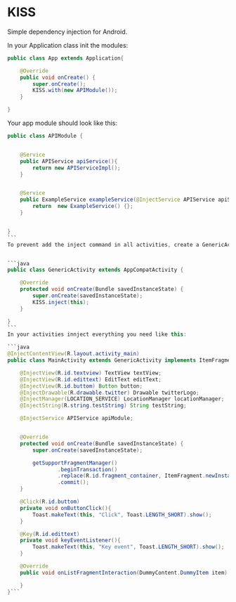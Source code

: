 # KISS
Simple dependency injection for Android.


In your Application class init the modules:

```java
public class App extends Application{

    @Override
    public void onCreate() {
        super.onCreate();
        KISS.with(new APIModule());
    }

}
```


Your app module should look like this:
````java
public class APIModule {


    @Service
    public APIService apiService(){
        return new APIServiceImpl();
    }


    @Service
    public ExampleService exampleService(@InjectService APIService apiService){
        return  new ExampleService() {};
    }


}
```
To prevent add the inject command in all activities, create a GenericActivity and extends it:


```java
public class GenericActivity extends AppCompatActivity {

    @Override
    protected void onCreate(Bundle savedInstanceState) {
        super.onCreate(savedInstanceState);
        KISS.inject(this);
    }

}
```
In your activities innject everything you need like this:

```java
@InjectContentView(R.layout.activity_main)
public class MainActivity extends GenericActivity implements ItemFragment.OnListFragmentInteractionListener{

    @InjectView(R.id.textview) TextView textView;
    @InjectView(R.id.edittext) EditText editText;
    @InjectView(R.id.buttom) Button button;
    @InjectDrawable(R.drawable.twitter) Drawable twitterLogo;
    @InjectManager(LOCATION_SERVICE) LocationManager locationManager;
    @InjectString(R.string.testString) String testString;

    @InjectService APIService apiModule;


    @Override
    protected void onCreate(Bundle savedInstanceState) {
        super.onCreate(savedInstanceState);

        getSupportFragmentManager()
                .beginTransaction()
                .replace(R.id.fragment_container, ItemFragment.newInstance(1))
                .commit();
    }

    @Click(R.id.buttom)
    private void onButtonClick(){
        Toast.makeText(this, "Click", Toast.LENGTH_SHORT).show();
    }

    @Key(R.id.edittext)
    private void keyEventListener(){
        Toast.makeText(this, "Key event", Toast.LENGTH_SHORT).show();
    }

    @Override
    public void onListFragmentInteraction(DummyContent.DummyItem item) {

    }
}```
